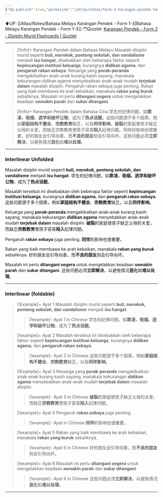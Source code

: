 ```yaml
---
{"dg-publish":true,"permalink":"/atlas/notes/form-2-karangan-pendek-tema-04-disiplin-murid-murid/","noteIcon":""}
---
```


⬆️UP: [[Atlas/Notes/Bahasa Melayu Karangan Pendek - Form 1-3\|Bahasa Melayu Karangan Pendek - Form 1-3]]
🗂️Quizlet: [Karangan Pendek - Form 2 - Disiplin Murid Flashcards | Quizlet](https://quizlet.com/my/977500867/karangan-pendek-form-2-disiplin-murid-flash-cards/?i=1vbzw5&x=1jqt)

---

> [!Info]+ Karangan Pendek dalam Bahasa Melayu
> Masalah disiplin murid seperti **buli, merokok, ponteng sekolah, dan vandalisme** menjadi **isu hangat**, disebabkan oleh beberapa faktor seperti **kepincangan institusi keluarga**, kurangnya **didikan agama**, dan **pengaruh rakan sebaya**. Keluarga yang **porak-peranda** mengakibatkan anak-anak kurang kasih sayang, manakala kekurangan didikan agama menyebabkan anak-anak mudah **terjebak dalam** masalah disiplin. Pengaruh rakan sebaya juga penting. Rakan yang baik membawa ke arah kebaikan, manakala **rakan yang buruk** sebaliknya. Masalah ini perlu **ditangani segera** untuk mengelakkan keadaan **semakin parah** dan **sukar ditangani**.

> [!Info]+ Karangan Pendek dalam Bahasa Cina
> 学生的纪律问题，如**欺凌、吸烟、逃学和破坏公物**，成为了**热点话题**。这些问题源于多个因素，例如**家庭结构不健全**、**宗教教育**缺乏，以及**同伴影响**。**破裂**的家庭使孩子缺乏父母的关爱，而缺乏宗教教育使孩子容易**陷入**纪律问题。同伴的影响也很重要，好的朋友会引导向善，而**不良的朋友**则会引导向坏。这些问题必须**立即解决**，以避免情况**恶化**和**难以处理**。

---
### Interlinear Unfolded
Masalah disiplin murid seperti **buli, merokok, ponteng sekolah, dan vandalisme** menjadi **isu hangat**. 
学生的纪律问题，如**欺凌、吸烟、逃学和破坏公物**，成为了**热点话题**。

Masalah tersebut ini disebabkan oleh beberapa faktor seperti **kepincangan institusi keluarga**, kurangnya **didikan agama**, dan **pengaruh rakan sebaya**. 
这些问题源于多个因素，例如**家庭结构不健全**、**宗教教育**缺乏，以及**同伴影响**。

Keluarga yang **porak-peranda** mengakibatkan anak-anak kurang kasih sayang, manakala kekurangan **didikan agama** menyebabkan anak-anak mudah **terjebak dalam** masalah disiplin. 
**破裂**的家庭使孩子缺乏父母的关爱，而缺乏**宗教教育**使孩子容易**陷入**纪律问题。

Pengaruh **rakan sebaya** juga penting. 
**同伴**的影响也很重要，

Rakan yang baik membawa ke arah kebaikan, manakala **rakan yang buruk** sebaliknya. 
好的朋友会引导向善，而**不良的朋友**则会引导向坏。

Masalah ini perlu **ditangani segera** untuk mengelakkan keadaan **semakin parah** dan **sukar ditangani**.
这些问题必须**立即解决**，以避免情况**恶化**和**难以处理**。

---
### Interlinear (foldable)

> [!Example]+ Ayat 1 
> Masalah disiplin murid seperti **buli, merokok, ponteng sekolah, dan vandalisme** menjadi **isu hangat**. 
> > [!example]- Ayat 1 in Chinese
> > 学生的纪律问题，如**欺凌、吸烟、逃学和破坏公物**，成为了**热点话题**。

> [!example]+ Ayat 2
> Masalah tersebut ini disebabkan oleh beberapa faktor seperti **kepincangan institusi keluarga**, kurangnya **didikan agama**, dan **pengaruh rakan sebaya**. 
> > [!example]- Ayat 2 In Chinese
> > 这些问题源于多个因素，例如**家庭结构不健全**、**宗教教育**缺乏，以及**同伴影响**。

> [!Example]+ Ayat 3 
> Keluarga yang **porak-peranda** mengakibatkan anak-anak kurang kasih sayang, manakala kekurangan **didikan agama** menyebabkan anak-anak mudah **terjebak dalam** masalah disiplin. 
> > [!example]- Ayat 3 in Chinese
> > **破裂**的家庭使孩子缺乏父母的关爱，而缺乏**宗教教育**使孩子容易**陷入**纪律问题。

> [!example]+ Ayat 4
> Pengaruh **rakan sebaya** juga penting. 
> > [!example]- Ayat in Chinese
> > **同伴**的影响也很重要，

> [!example]+ Ayat 5
> Rakan yang baik membawa ke arah kebaikan, manakala **rakan yang buruk** sebaliknya. 
> > [!example]- Ayat 5 in Chinese
> > 好的朋友会引导向善，而**不良的朋友**则会引导向坏。

> [!example]+ Ayat 6
> Masalah ini perlu **ditangani segera** untuk mengelakkan keadaan **semakin parah** dan **sukar ditangani**.
> > [!example]- Ayat 6 in Chinese
> > 这些问题必须**立即解决**，以避免情况**恶化**和**难以处理**。

---
